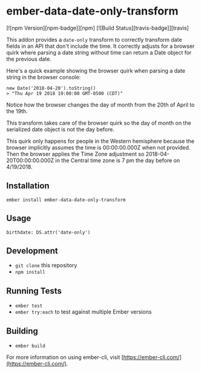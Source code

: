 # ember-data-date-only-transform
[![npm Version][npm-badge]][npm]
[![Build Status][travis-badge]][travis]

This addon provides a `date-only` transform to correctly transform date fields in an API that don't include the time. It correctly adjusts for a browser quirk where parsing a date string without time can return a Date object for the previous date.

Here's a quick example showing the browser quirk when parsing a date string in the browser console:
```
new Date('2018-04-20').toString()
> "Thu Apr 19 2018 19:00:00 GMT-0500 (CDT)"
```
Notice how the browser changes the day of month from the 20th of April to the 19th.

This transform takes care of the browser quirk so the day of month on the serialized date object is not the day before.

This quirk only happens for people in the Western hemisphere because the browser implicitly assumes the time is 00:00:00.000Z when not provided. Then the browser applies the Time Zone adjustment so 2018-04-20T00:00:00.000Z in the Central time zone is 7 pm the day before on 4/19/2018.

## Installation

```
ember install ember-data-date-only-transform
```

## Usage

```
birthdate: DS.attr('date-only')
```

## Development

* `git clone` this repository
* `npm install`

## Running Tests

* `ember test`
* `ember try:each` to test against multiple Ember versions

## Building

* `ember build`

For more information on using ember-cli, visit [https://ember-cli.com/](https://ember-cli.com/).
